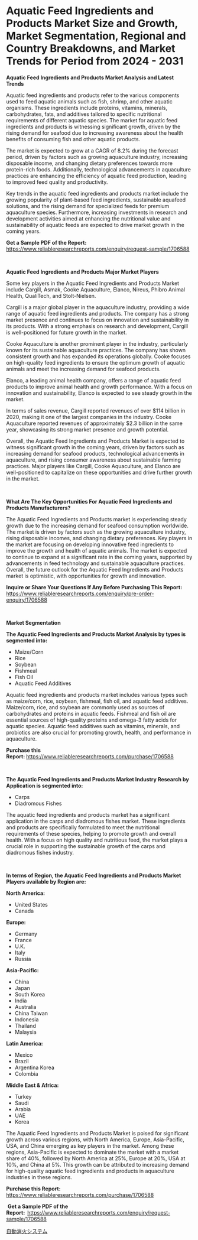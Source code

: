 <p><h1>Aquatic Feed Ingredients and Products Market Size and Growth, Market Segmentation, Regional and Country Breakdowns, and Market Trends for Period from 2024 -  2031</h1></p><p><strong>Aquatic Feed Ingredients and Products Market Analysis and Latest Trends</strong></p>
<p><p>Aquatic feed ingredients and products refer to the various components used to feed aquatic animals such as fish, shrimp, and other aquatic organisms. These ingredients include proteins, vitamins, minerals, carbohydrates, fats, and additives tailored to specific nutritional requirements of different aquatic species. The market for aquatic feed ingredients and products is witnessing significant growth, driven by the rising demand for seafood due to increasing awareness about the health benefits of consuming fish and other aquatic products.</p><p>The market is expected to grow at a CAGR of 8.2% during the forecast period, driven by factors such as growing aquaculture industry, increasing disposable income, and changing dietary preferences towards more protein-rich foods. Additionally, technological advancements in aquaculture practices are enhancing the efficiency of aquatic feed production, leading to improved feed quality and productivity.</p><p>Key trends in the aquatic feed ingredients and products market include the growing popularity of plant-based feed ingredients, sustainable aquafeed solutions, and the rising demand for specialized feeds for premium aquaculture species. Furthermore, increasing investments in research and development activities aimed at enhancing the nutritional value and sustainability of aquatic feeds are expected to drive market growth in the coming years.</p></p>
<p><strong>Get a Sample PDF of the Report:&nbsp;</strong> <a href="https://www.reliableresearchreports.com/enquiry/request-sample/1706588">https://www.reliableresearchreports.com/enquiry/request-sample/1706588</a></p>
<p>&nbsp;</p>
<p><strong>Aquatic Feed Ingredients and Products Major Market Players</strong></p>
<p><p>Some key players in the Aquatic Feed Ingredients and Products Market include Cargill, Asmak, Cooke Aquaculture, Elanco, Nireus, Phibro Animal Health, QualiTech, and Stolt-Nielsen.</p><p>Cargill is a major global player in the aquaculture industry, providing a wide range of aquatic feed ingredients and products. The company has a strong market presence and continues to focus on innovation and sustainability in its products. With a strong emphasis on research and development, Cargill is well-positioned for future growth in the market.</p><p>Cooke Aquaculture is another prominent player in the industry, particularly known for its sustainable aquaculture practices. The company has shown consistent growth and has expanded its operations globally. Cooke focuses on high-quality feed ingredients to ensure the optimum growth of aquatic animals and meet the increasing demand for seafood products.</p><p>Elanco, a leading animal health company, offers a range of aquatic feed products to improve animal health and growth performance. With a focus on innovation and sustainability, Elanco is expected to see steady growth in the market.</p><p>In terms of sales revenue, Cargill reported revenues of over $114 billion in 2020, making it one of the largest companies in the industry. Cooke Aquaculture reported revenues of approximately $2.3 billion in the same year, showcasing its strong market presence and growth potential.</p><p>Overall, the Aquatic Feed Ingredients and Products Market is expected to witness significant growth in the coming years, driven by factors such as increasing demand for seafood products, technological advancements in aquaculture, and rising consumer awareness about sustainable farming practices. Major players like Cargill, Cooke Aquaculture, and Elanco are well-positioned to capitalize on these opportunities and drive further growth in the market.</p></p>
<p>&nbsp;</p>
<p><strong>What Are The Key Opportunities For Aquatic Feed Ingredients and Products Manufacturers?</strong></p>
<p><p>The Aquatic Feed Ingredients and Products market is experiencing steady growth due to the increasing demand for seafood consumption worldwide. The market is driven by factors such as the growing aquaculture industry, rising disposable incomes, and changing dietary preferences. Key players in the market are focusing on developing innovative feed ingredients to improve the growth and health of aquatic animals. The market is expected to continue to expand at a significant rate in the coming years, supported by advancements in feed technology and sustainable aquaculture practices. Overall, the future outlook for the Aquatic Feed Ingredients and Products market is optimistic, with opportunities for growth and innovation.</p></p>
<p><strong>Inquire or Share Your Questions If Any Before Purchasing This Report:</strong> <a href="https://www.reliableresearchreports.com/enquiry/pre-order-enquiry/1706588">https://www.reliableresearchreports.com/enquiry/pre-order-enquiry/1706588</a></p>
<p>&nbsp;</p>
<p><strong>Market Segmentation</strong></p>
<p><strong>The Aquatic Feed Ingredients and Products Market Analysis by types is segmented into:</strong></p>
<p><ul><li>Maize/Corn</li><li>Rice</li><li>Soybean</li><li>Fishmeal</li><li>Fish Oil</li><li>Aquatic Feed Additives</li></ul></p>
<p><p>Aquatic feed ingredients and products market includes various types such as maize/corn, rice, soybean, fishmeal, fish oil, and aquatic feed additives. Maize/corn, rice, and soybean are commonly used as sources of carbohydrates and proteins in aquatic feeds. Fishmeal and fish oil are essential sources of high-quality proteins and omega-3 fatty acids for aquatic species. Aquatic feed additives such as vitamins, minerals, and probiotics are also crucial for promoting growth, health, and performance in aquaculture.</p></p>
<p><strong>Purchase this Report:&nbsp;</strong><a href="https://www.reliableresearchreports.com/purchase/1706588">https://www.reliableresearchreports.com/purchase/1706588</a></p>
<p>&nbsp;</p>
<p><strong>The Aquatic Feed Ingredients and Products Market Industry Research by Application is segmented into:</strong></p>
<p><ul><li>Carps</li><li>Diadromous Fishes</li></ul></p>
<p><p>The aquatic feed ingredients and products market has a significant application in the carps and diadromous fishes market. These ingredients and products are specifically formulated to meet the nutritional requirements of these species, helping to promote growth and overall health. With a focus on high quality and nutritious feed, the market plays a crucial role in supporting the sustainable growth of the carps and diadromous fishes industry.</p></p>
<p>&nbsp;</p>
<p><strong>In terms of Region, the Aquatic Feed Ingredients and Products Market Players available by Region are:</strong></p>
<p>
    <p> <strong> North America: </strong>
        <ul>
            <li>United States</li>
            <li>Canada</li>
        </ul>
        </p> 
    <p> <strong> Europe: </strong>
        <ul>
            <li>Germany</li>
            <li>France</li>
            <li>U.K.</li>
            <li>Italy</li>
            <li>Russia</li>
        </ul>
        </p> 
    <p> <strong> Asia-Pacific: </strong>
        <ul>
            <li>China</li>
            <li>Japan</li>
            <li>South Korea</li>
            <li>India</li>
            <li>Australia</li>
            <li>China Taiwan</li>
            <li>Indonesia</li>
            <li>Thailand</li>
            <li>Malaysia</li>
        </ul>
        </p> 
    <p> <strong> Latin America: </strong>
        <ul>
            <li>Mexico</li>
            <li>Brazil</li>
            <li>Argentina Korea</li>
            <li>Colombia</li>
        </ul>
        </p> 
    <p> <strong> Middle East & Africa: </strong>
        <ul>
            <li>Turkey</li>
            <li>Saudi</li>
            <li>Arabia</li>
            <li>UAE</li>
            <li>Korea</li>
        </ul>
    </p>
    </p>
<p><p>The Aquatic Feed Ingredients and Products Market is poised for significant growth across various regions, with North America, Europe, Asia-Pacific, USA, and China emerging as key players in the market. Among these regions, Asia-Pacific is expected to dominate the market with a market share of 40%, followed by North America at 25%, Europe at 20%, USA at 10%, and China at 5%. This growth can be attributed to increasing demand for high-quality aquatic feed ingredients and products in aquaculture industries in these regions.</p></p>
<p><strong>Purchase this Report: </strong><a href="https://www.reliableresearchreports.com/purchase/1706588">https://www.reliableresearchreports.com/purchase/1706588</a></p>
<p>&nbsp;<strong>Get a Sample PDF of the Report:&nbsp;&nbsp;</strong><a href="https://www.reliableresearchreports.com/enquiry/request-sample/1706588">https://www.reliableresearchreports.com/enquiry/request-sample/1706588</a></p>
<p><strong></strong></p>
<p><p><a href="https://github.com/mohamedbakry57/Market-Research-Report-List-2/blob/main/3326447193003.md">自動消火システム</a></p></p>